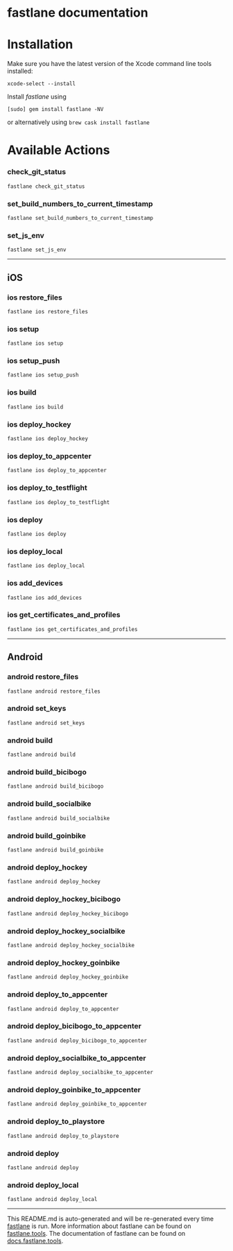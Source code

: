 fastlane documentation
================
# Installation

Make sure you have the latest version of the Xcode command line tools installed:

```
xcode-select --install
```

Install _fastlane_ using
```
[sudo] gem install fastlane -NV
```
or alternatively using `brew cask install fastlane`

# Available Actions
### check_git_status
```
fastlane check_git_status
```

### set_build_numbers_to_current_timestamp
```
fastlane set_build_numbers_to_current_timestamp
```

### set_js_env
```
fastlane set_js_env
```


----

## iOS
### ios restore_files
```
fastlane ios restore_files
```

### ios setup
```
fastlane ios setup
```

### ios setup_push
```
fastlane ios setup_push
```

### ios build
```
fastlane ios build
```

### ios deploy_hockey
```
fastlane ios deploy_hockey
```

### ios deploy_to_appcenter
```
fastlane ios deploy_to_appcenter
```

### ios deploy_to_testflight
```
fastlane ios deploy_to_testflight
```

### ios deploy
```
fastlane ios deploy
```

### ios deploy_local
```
fastlane ios deploy_local
```

### ios add_devices
```
fastlane ios add_devices
```

### ios get_certificates_and_profiles
```
fastlane ios get_certificates_and_profiles
```


----

## Android
### android restore_files
```
fastlane android restore_files
```

### android set_keys
```
fastlane android set_keys
```

### android build
```
fastlane android build
```

### android build_bicibogo
```
fastlane android build_bicibogo
```

### android build_socialbike
```
fastlane android build_socialbike
```

### android build_goinbike
```
fastlane android build_goinbike
```

### android deploy_hockey
```
fastlane android deploy_hockey
```

### android deploy_hockey_bicibogo
```
fastlane android deploy_hockey_bicibogo
```

### android deploy_hockey_socialbike
```
fastlane android deploy_hockey_socialbike
```

### android deploy_hockey_goinbike
```
fastlane android deploy_hockey_goinbike
```

### android deploy_to_appcenter
```
fastlane android deploy_to_appcenter
```

### android deploy_bicibogo_to_appcenter
```
fastlane android deploy_bicibogo_to_appcenter
```

### android deploy_socialbike_to_appcenter
```
fastlane android deploy_socialbike_to_appcenter
```

### android deploy_goinbike_to_appcenter
```
fastlane android deploy_goinbike_to_appcenter
```

### android deploy_to_playstore
```
fastlane android deploy_to_playstore
```

### android deploy
```
fastlane android deploy
```

### android deploy_local
```
fastlane android deploy_local
```


----

This README.md is auto-generated and will be re-generated every time [fastlane](https://fastlane.tools) is run.
More information about fastlane can be found on [fastlane.tools](https://fastlane.tools).
The documentation of fastlane can be found on [docs.fastlane.tools](https://docs.fastlane.tools).
